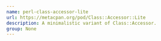 ```yaml
---
name: perl-class-accessor-lite
url: https://metacpan.org/pod/Class::Accessor::Lite
description: A minimalistic variant of Class::Accessor.
group: None
---
```

